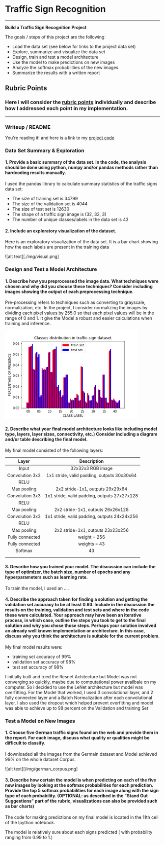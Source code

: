 # **Traffic Sign Recognition** 
---

**Build a Traffic Sign Recognition Project**

The goals / steps of this project are the following:
* Load the data set (see below for links to the project data set)
* Explore, summarize and visualize the data set
* Design, train and test a model architecture
* Use the model to make predictions on new images
* Analyze the softmax probabilities of the new images
* Summarize the results with a written report


[//]: # (Image References)

[img_overview]: ./img/predicted.png "Predictions"
[image2]: ./img/visual.png "Exploration"


## Rubric Points
### Here I will consider the [rubric points](https://review.udacity.com/#!/rubrics/481/view) individually and describe how I addressed each point in my implementation.  

---
### Writeup / README

You're reading it! and here is a link to my [project code](https://github.com/predstan/Traffic-Sign-Recogntion/Traffic_Sign_Classifier.ipynb)

### Data Set Summary & Exploration

#### 1. Provide a basic summary of the data set. In the code, the analysis should be done using python, numpy and/or pandas methods rather than hardcoding results manually.

I used the pandas library to calculate summary statistics of the traffic
signs data set:

* The size of training set is 34799
* The size of the validation set is 4044
* The size of test set is 12630
* The shape of a traffic sign image is (32, 32, 3)
* The number of unique classes/labels in the data set is 43

#### 2. Include an exploratory visualization of the dataset.

Here is an exploratory visualization of the data set. It is a bar chart showing how the each labels are present in the training data

![alt text][./img/visual.png]

### Design and Test a Model Architecture

#### 1. Describe how you preprocessed the image data. What techniques were chosen and why did you choose these techniques? Consider including images showing the output of each preprocessing technique. 

Pre-processing refers to techniques such as converting to grayscale, normalization, etc. In the project, I consider normalizing the images by dividing each pixel values by 255.0 so that each pixel values will be in the range of 0 and 1. It give the Model a robust and easier calculations when training and inference.

![alt text][image2]


#### 2. Describe what your final model architecture looks like including model type, layers, layer sizes, connectivity, etc.) Consider including a diagram and/or table describing the final model.

My final model consisted of the following layers:

| Layer         		|     Description	        					| 
|:---------------------:|:---------------------------------------------:| 
| Input         		| 32x32x3 RGB image   							| 
| Convolution 3x3     	| 1x1 stride, valid padding, outputs 30x30x64 	|
| RELU					|												|
| Max pooling	      	| 2x2 stride-1x1,  outputs 29x29x64				|
| Convolution 3x3     	| 1x1 stride, valid padding, outputs 27x27x128 	|
| RELU					|												|
| Max pooling	      	| 2x2 stride-1x1,  outputs 26x26x128 			|
| Convolution 3x3     	| 1x1 stride, valid padding, outputs 24x24x256 	|
| RELU					|												|
| Max pooling	      	| 2x2 stride=1x1,  outputs 23x23x256 			|
| Fully connected	    | weight = 256      							|
| Fully connected		| weights = 43       							|
| Softmax				| 43       										|
|						|												|
|						|												|
 


#### 3. Describe how you trained your model. The discussion can include the type of optimizer, the batch size, number of epochs and any hyperparameters such as learning rate.

To train the model, I used an ....

#### 4. Describe the approach taken for finding a solution and getting the validation set accuracy to be at least 0.93. Include in the discussion the results on the training, validation and test sets and where in the code these were calculated. Your approach may have been an iterative process, in which case, outline the steps you took to get to the final solution and why you chose those steps. Perhaps your solution involved an already well known implementation or architecture. In this case, discuss why you think the architecture is suitable for the current problem.

My final model results were:
* training set accuracy of 99%
* validation set accuracy of 98% 
* test set accuracy of 98%

I initially built and tried the Resnet Achitecture but Model was not converging so quickly, maybe due to computational power availbale on my computer. So i decided to use the LeNet architecture but model was overfitting.
For the Model that worked, I used 3 convolutional layer, and 2 fully connected layer and a Batch Normalization after each convolutional layer. I also used the dropout which helped prevent overfitting and model was able 
to achieve up to 98 percent on the Validation and training Set
 

### Test a Model on New Images

#### 1. Choose five German traffic signs found on the web and provide them in the report. For each image, discuss what quality or qualities might be difficult to classify.

I downloaded all the images from the Germain dataset and Model achieved 99% on the whole dataset Corpus.

![alt text][/img/german_corpus.png] 



#### 3. Describe how certain the model is when predicting on each of the five new images by looking at the softmax probabilities for each prediction. Provide the top 5 softmax probabilities for each image along with the sign type of each probability. (OPTIONAL: as described in the "Stand Out Suggestions" part of the rubric, visualizations can also be provided such as bar charts)

The code for making predictions on my final model is located in the 11th cell of the Ipython notebook.

The model is relatively sure about each signs predicted ( with probability ranging from 0.99 to 1.)





